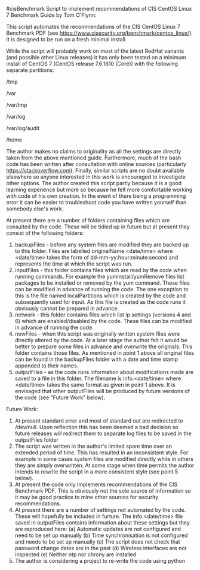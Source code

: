 #cisBenchmark
Script to implement recommendations of CIS CentOS Linux 7 Benchmark Guide by Tom O'Flynn:

This script automates the recommendations of the CIS CentOS Linux 7 Benchmark PDF (see https://www.cisecurity.org/benchmark/centos_linux/). It is designed to be run on a fresh minimal install.

While the script will probably work on most of the latest RedHat variants (and possible other Linux releases) it has only been tested on a minimum install of CentOS 7 (CentOS release 7.6.1810 (Core)) with the following separate partitions:

/tmp

/var

/var/tmp

/var/log

/var/log/audit

/home

The author makes no claims to originality as all the settings are directly taken from the above mentioned guide. Furthermore, much of the bash code has been written after consultation with online sources (particularly https://stackoverflow.com). Finally, similar scripts are no doubt available elsewhere so anyone interested in this work is encouraged to investigate other options. The author created this script partly because it is a good learning experience but more so because he felt more comfortable working with code of his own creation. In the event of there being a programming error it can be easier to troubleshoot code you have written yourself than somebody else's work.

At present there are a number of folders containing files which are consulted by the code. These will be tidied up in future but at present they consist of the following folders:

1. backupFiles - before any system files are modified they are backed up to this folder. Files are labelled originalName.<date/time> where <date/time> takes the form of dd-mm-yy:hour:minute:second and represents the time at which the script was run. 
2. inputFiles - this folder contains files which are read by the code when running commands. For example the yumInstall/yumRemove files list packages to be installed or removed by the yum command. These files can be modified in advance of running the code. The one exception to this is the file named localPartitions which is created by the code and subsequently used for input. As this file is created as the code runs it obviously cannot be prepared in advance.
3. network - this folder contains files which list ip settings (versions 4 and 6) which are enabled/disabled by the code. These files can be modified in advance of running the code.
4. newFiles - when this script was originally written system files were directly altered by the code. At a later stage the author felt it would be better to prepare some files in advance and overwrite the originals. This folder contains those files. As mentioned in point 1 above all original files can be found in the backupFiles folder with a date and time stamp appended to their names. 
5. outputFiles - as the code runs information about modifications made are saved to a file in this folder. The filename is info.<date/time> where <date/time> takes the same format as given in point 1 above. It is envisaged that other outputFiles will be produced by future versions of the code (see "Future Work" below).

Future Work:
1. At present standard error and most of standard out are redirected to /dev/null. Upon reflection this has been deemed a bad decision so future releases will redirect them to separate log files to be saved in the outputFiles folder
2. The script was written in the author's limited spare time over an extended period of time. This has resulted in an inconsistent style. For example in some cases system files are modified directly while in others they are simply overwritten. At some stage when time permits the author intends to rewrite the script in a more consistent style (see point 5 below).
3. At present the code only implements recommendations of the CIS Benchmark PDF. This is obviously not the sole source of information so it may be good practice to mine other sources for security recommendations.
4. At present there are a number of settings not automated by the code. These will hopefully be included in furture. The info.<date/time> file saved in outputFiles contains information about these settings but they are reproduced here:
(a) Automatic updates are not configured and need to be set up manually
(b) Time synchronisation is not configured and needs to be set up manually
(c) The script does not check that password change dates are in the past
(d) Wireless interfaces are not inspected
(e) Neither ntp nor chrony are installed
5. The author is considering a project to re-write the code using python

